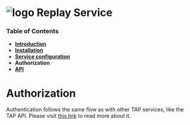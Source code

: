 # ![logo](/Media/branding.png) Replay Service

### Table of Contents
- [**Introduction**](../README.md)<br>
- [**Installation**](Installation.md)<br>
- [**Service configuration**](ServiceConfig.md)<br>
- **Authorization**<br>
- [**API**](API.md)<br>

# Authorization

Authentication follows the same flow as with other TAP services, like the TAP API. Please visit [this link](/IdentityService/README.md) to read more about it.